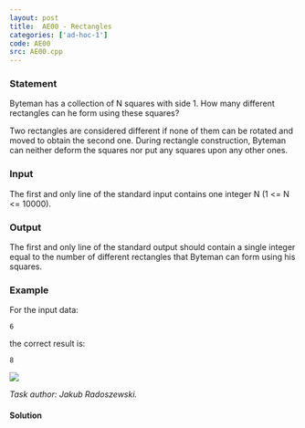 ```yaml
---
layout: post
title:  AE00 - Rectangles
categories: ['ad-hoc-1']
code: AE00
src: AE00.cpp
---
```


### **Statement**

Byteman has a collection of N squares with side 1. How many different
rectangles can he form using these squares?

Two rectangles are considered different if none of them can be rotated and
moved to obtain the second one. During rectangle construction, Byteman can
neither deform the squares nor put any squares upon any other ones.

### Input

The first and only line of the standard input contains one integer N (1 <= N
<= 10000).

### Output

The first and only line of the standard output should contain a single integer
equal to the number of different rectangles that Byteman can form using his
squares.

### Example

For the input data:

    
    
    6

the correct result is:

    
    
    8

![](http://www.spoj.com/content/min_25:ae00.png)

_Task author: Jakub Radoszewski._



#### **Solution**



